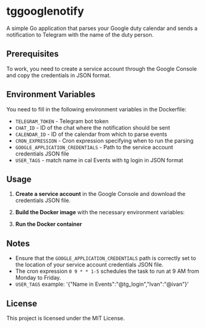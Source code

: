 # tggooglenotify

A simple Go application that parses your Google duty calendar and sends a notification to Telegram with the name of the duty person.

## Prerequisites

To work, you need to create a service account through the Google Console and copy the credentials in JSON format.

## Environment Variables

You need to fill in the following environment variables in the Dockerfile:

- `TELEGRAM_TOKEN` - Telegram bot token
- `CHAT_ID` - ID of the chat where the notification should be sent
- `CALENDAR_ID` - ID of the calendar from which to parse events
- `CRON_EXPRESSION` - Cron expression specifying when to run the parsing
- `GOOGLE_APPLICATION_CREDENTIALS` - Path to the service account credentials JSON file
- `USER_TAGS` - match name in cal Events with tg login in JSON format

## Usage

1. **Create a service account** in the Google Console and download the credentials JSON file.

2. **Build the Docker image** with the necessary environment variables:

3. **Run the Docker container**

## Notes

- Ensure that the `GOOGLE_APPLICATION_CREDENTIALS` path is correctly set to the location of your service account credentials JSON file.
- The cron expression `0 9 * * 1-5` schedules the task to run at 9 AM from Monday to Friday.
- `USER_TAGS` example: '{"Name in Events":"@tg_login","Ivan":"@ivan"}'
## License

This project is licensed under the MIT License.
